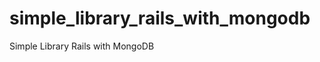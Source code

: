simple_library_rails_with_mongodb
=================================

Simple Library Rails with MongoDB
